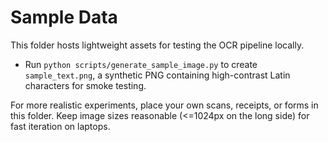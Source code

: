 # Sample Data

This folder hosts lightweight assets for testing the OCR pipeline locally.

* Run `python scripts/generate_sample_image.py` to create `sample_text.png`, a synthetic PNG containing high-contrast Latin characters for smoke testing.

For more realistic experiments, place your own scans, receipts, or forms in this folder. Keep image sizes reasonable (<=1024px on the long side) for fast iteration on laptops.
